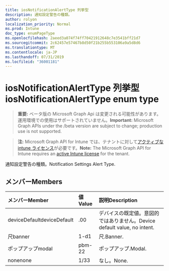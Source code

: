 ```yaml
---
title: iosNotificationAlertType 列挙型
description: 通知設定警告の種類。
author: rolyon
localization_priority: Normal
ms.prod: Intune
doc_type: enumPageType
ms.openlocfilehash: 2aeed3a074f74ff70421912648c7e3541bff21d7
ms.sourcegitcommit: 2c62457e57467b8d50f21b255b553106a9a5d8d6
ms.translationtype: MT
ms.contentlocale: ja-JP
ms.lasthandoff: 07/31/2019
ms.locfileid: "36001181"
---
```

# <a name="iosnotificationalerttype-enum-type"></a><span data-ttu-id="943a0-103">iosNotificationAlertType 列挙型</span><span class="sxs-lookup"><span data-stu-id="943a0-103">iosNotificationAlertType enum type</span></span>

> <span data-ttu-id="943a0-104">**重要:** ベータ版の Microsoft Graph Api は変更される可能性があります。運用環境での使用はサポートされていません。</span><span class="sxs-lookup"><span data-stu-id="943a0-104">**Important:** Microsoft Graph APIs under the /beta version are subject to change; production use is not supported.</span></span>

> <span data-ttu-id="943a0-105">**注:** Microsoft Graph API for Intune では、テナントに対して[アクティブな intune ライセンス](https://go.microsoft.com/fwlink/?linkid=839381)が必要です。</span><span class="sxs-lookup"><span data-stu-id="943a0-105">**Note:** The Microsoft Graph API for Intune requires an [active Intune license](https://go.microsoft.com/fwlink/?linkid=839381) for the tenant.</span></span>

<span data-ttu-id="943a0-106">通知設定警告の種類。</span><span class="sxs-lookup"><span data-stu-id="943a0-106">Notification Settings Alert Type.</span></span>

## <a name="members"></a><span data-ttu-id="943a0-107">メンバー</span><span class="sxs-lookup"><span data-stu-id="943a0-107">Members</span></span>
|<span data-ttu-id="943a0-108">メンバー</span><span class="sxs-lookup"><span data-stu-id="943a0-108">Member</span></span>|<span data-ttu-id="943a0-109">値</span><span class="sxs-lookup"><span data-stu-id="943a0-109">Value</span></span>|<span data-ttu-id="943a0-110">説明</span><span class="sxs-lookup"><span data-stu-id="943a0-110">Description</span></span>|
|:---|:---|:---|
|<span data-ttu-id="943a0-111">deviceDefault</span><span class="sxs-lookup"><span data-stu-id="943a0-111">deviceDefault</span></span>|<span data-ttu-id="943a0-112">.0</span><span class="sxs-lookup"><span data-stu-id="943a0-112">0</span></span>|<span data-ttu-id="943a0-113">デバイスの既定値。意図的ではありません。</span><span class="sxs-lookup"><span data-stu-id="943a0-113">Device default value, no intent.</span></span>|
|<span data-ttu-id="943a0-114">尺</span><span class="sxs-lookup"><span data-stu-id="943a0-114">banner</span></span>|<span data-ttu-id="943a0-115">1-d</span><span class="sxs-lookup"><span data-stu-id="943a0-115">1</span></span>|<span data-ttu-id="943a0-116">尺.</span><span class="sxs-lookup"><span data-stu-id="943a0-116">Banner.</span></span>|
|<span data-ttu-id="943a0-117">ポップアップ</span><span class="sxs-lookup"><span data-stu-id="943a0-117">modal</span></span>|<span data-ttu-id="943a0-118">pbm-2</span><span class="sxs-lookup"><span data-stu-id="943a0-118">2</span></span>|<span data-ttu-id="943a0-119">ポップアップ.</span><span class="sxs-lookup"><span data-stu-id="943a0-119">Modal.</span></span>|
|<span data-ttu-id="943a0-120">none</span><span class="sxs-lookup"><span data-stu-id="943a0-120">none</span></span>|<span data-ttu-id="943a0-121">1/3</span><span class="sxs-lookup"><span data-stu-id="943a0-121">3</span></span>|<span data-ttu-id="943a0-122">なし。</span><span class="sxs-lookup"><span data-stu-id="943a0-122">None.</span></span>|





